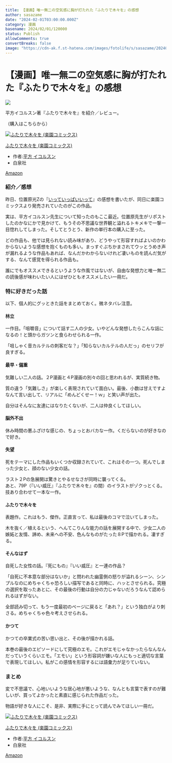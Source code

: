 ```yaml
---
title: 【漫画】唯一無二の空気感に胸が打たれた『ふたりで木々を』の感想
author: sasazame
date: "2024-02-01T03:00:00.000Z"
category: 漫画
basename: 2024/02/01/120000
status: Publish
allowComments: true
convertBreaks: false
image: "https://cdn-ak.f.st-hatena.com/images/fotolife/s/sasazame/20240201/20240201115422.png"
---
```

# 【漫画】唯一無二の空気感に胸が打たれた『ふたりで木々を』の感想

![](https://cdn-ak.f.st-hatena.com/images/fotolife/s/sasazame/20240201/20240201115422.png)

平方イコルスン著『ふたりで木々を』を紹介／レビュー。

（購入はこちらから）  

[![ふたりで木々を (楽園コミックス)](https://m.media-amazon.com/images/I/51wF8nluJvL._SL500_.jpg "ふたりで木々を (楽園コミックス)")](https://www.amazon.co.jp/dp/4592712358?tag=mochig08-22&linkCode=ogi&th=1&psc=1)

[ふたりで木々を (楽園コミックス)](https://www.amazon.co.jp/dp/4592712358?tag=mochig08-22&linkCode=ogi&th=1&psc=1)

-   作者:[平方 イコルスン](https://d.hatena.ne.jp/keyword/%CA%BF%CA%FD%20%A5%A4%A5%B3%A5%EB%A5%B9%A5%F3)
-   白泉社

[Amazon](https://www.amazon.co.jp/dp/4592712358?tag=mochig08-22&linkCode=ogi&th=1&psc=1)

<!-- Extended Body -->

### 紹介／感想

昨日、位置原光Zの『[いっていっぱいいって](https://sasazame.hateblo.jp/entry/2024/01/31/120000)』の感想を書いたが、同日に楽園コミックスより発売されていたのがこの作品。

実は、平方イコルスン先生について知ったのもここ最近。位置原先生がリポストしたのかなにかで見かけて、もうその不思議な世界観と溢れるトキメキで一撃一目惚れしてしまった。そしてとうとう、新作の単行本の購入に至った。

どの作品も、他では見られない読み味があり、どうやって形容すればよいのかわからないような感想を抱くものも多い。まっすぐぶちかまされてウッとうめき声が漏れるような作品もあれば、なんだかわからないけれど凄いものを読んだ気がする、なんて感覚を得られる作品も。

誰にでもオススメできるというような作風ではないが、自由な発想力と唯一無二の読後感が味わいたい人にはぜひともオススメしたい一冊だ。

### 特に好きだった話

以下、個人的にグッときた話をまとめておく。微ネタバレ注意。

#### 林立

一作目。「咀嚼音」について話す二人の少女。いやどんな発想したらこんな話になるの！と頭からガツンと食らわせられる一作。

「咀しゃく音カルテルの刺客だな？」「知らないカルテルの人だっ」のセリフが良すぎる。

#### 最早・偏重

気難しい二人の話。２P漫画と４P漫画の別々の回と思われるが、実質続き物。

質の違う「気難しさ」が楽しく表現されていて面白い。最後、小数は甘えですよなんて言い出して、リアルに「めんどくせー！ｗ」と笑い声が出た。

自分はそんなに友達にはなりたくないが、二人は仲良くしてほしい。

#### 脳外不出

休み時間の悪ふざけな感じの、ちょっとおバカな一作。くだらないのが好きなので好き。

#### 失望

死をテーマにした作品もいくつか収録されていて、これはその一つ。死んでしまった少女と、顔のない少女の話。

ラスト２Pの急展開は驚きとやるせなさが同時に襲ってくる。  
あと、79P（『いい威圧』『ふたりで木々を』の間）のイラストがゾクっとくる。技あり合わせて一本な一作。

#### ふたりで木々を

表題作。これはもう、傑作。正直言って、私は最後のコマで泣いてしまった。

木を抜く／植えるという、へんてこりんな能力の話を展開する中で、少女二人の嫉妬と友情、諦め、未来への不安、色んなものがたった８Pで描かれる。凄すぎる。

#### そんなはず

自死した女性の話。『死にもの』『いい威圧』と一連の作品？

「自死に不本意な部分はないか」と問われた幽霊側の怒りが溢れるシーン、シンプルなのにめちゃくちゃ恐ろしい描写であると同時に、ハッとさせられる。究極の選択を取ったあとに、その最後の行動は自分の力じゃないだろうなんて認められるはずがない。

全部読み切って、もう一度最初のページに戻ると「あれ？」という独白がより刺さる。めちゃくちゃ色々考えさせられる。

#### かつて

かつての卒業式の苦い思い出と、その後が描かれる話。

本巻の最後のエピソードにして究極のエモ。これがエモじゃなかったらなんなんだっていうくらいエモ。「エモい」という形容詞が嫌いな人にもっと適切な言葉で表現してほしい。私がこの感情を形容するには語彙力が足りていない。

### まとめ

変で不思議で、心地いいような居心地が悪いような、なんとも言葉で表すのが難しいが、買ってよかったと素直に感じられた作品だった。

物語が好きな人にこそ、是非、実際に手にとって読んでみてほしい一冊だ。

[![ふたりで木々を (楽園コミックス)](https://m.media-amazon.com/images/I/51wF8nluJvL._SL500_.jpg "ふたりで木々を (楽園コミックス)")](https://www.amazon.co.jp/dp/4592712358?tag=mochig08-22&linkCode=ogi&th=1&psc=1)

[ふたりで木々を (楽園コミックス)](https://www.amazon.co.jp/dp/4592712358?tag=mochig08-22&linkCode=ogi&th=1&psc=1)

-   作者:[平方 イコルスン](https://d.hatena.ne.jp/keyword/%CA%BF%CA%FD%20%A5%A4%A5%B3%A5%EB%A5%B9%A5%F3)
-   白泉社

[Amazon](https://www.amazon.co.jp/dp/4592712358?tag=mochig08-22&linkCode=ogi&th=1&psc=1)